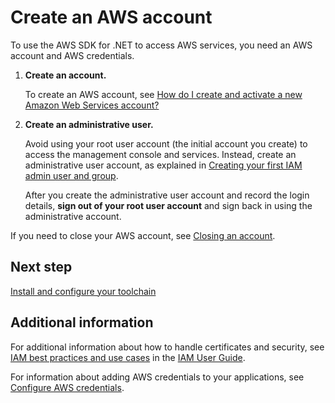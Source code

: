 # Create an AWS account<a name="net-dg-signup"></a>

To use the AWS SDK for \.NET to access AWS services, you need an AWS account and AWS credentials\.

1. **Create an account\.**

   To create an AWS account, see [How do I create and activate a new Amazon Web Services account?](https://aws.amazon.com/premiumsupport/knowledge-center/create-and-activate-aws-account)

1. **Create an administrative user\.**

   Avoid using your root user account \(the initial account you create\) to access the management console and services\. Instead, create an administrative user account, as explained in [Creating your first IAM admin user and group](https://docs.aws.amazon.com/IAM/latest/UserGuide/getting-started_create-admin-group.html)\.

   After you create the administrative user account and record the login details, **sign out of your root user account** and sign back in using the administrative account\.

If you need to close your AWS account, see [Closing an account](https://docs.aws.amazon.com/awsaccountbilling/latest/aboutv2/close-account.html)\.

## Next step<a name="net-dg-signup-next"></a>

[Install and configure your toolchain](net-dg-dev-env.md)

## Additional information<a name="w150aab9c13c11"></a>

For additional information about how to handle certificates and security, see [IAM best practices and use cases](https://docs.aws.amazon.com/IAM/latest/UserGuide/IAMBestPracticesAndUseCases.html) in the [IAM User Guide](https://docs.aws.amazon.com/IAM/latest/UserGuide/)\.

For information about adding AWS credentials to your applications, see [Configure AWS credentials](net-dg-config-creds.md)\.